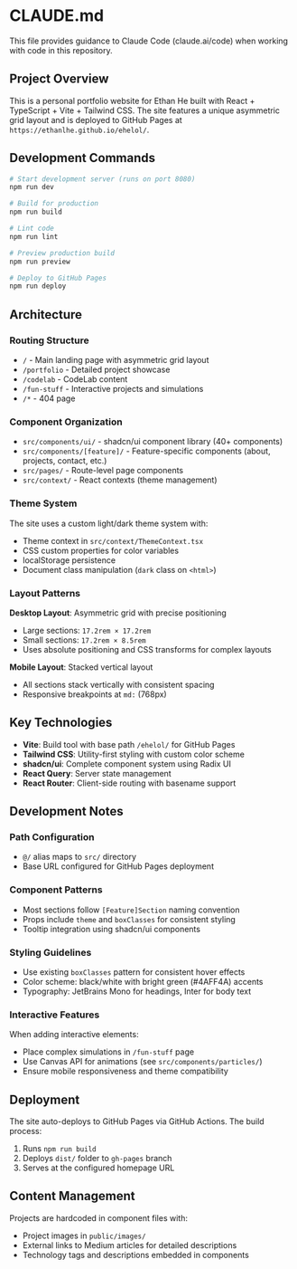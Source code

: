 # CLAUDE.md

This file provides guidance to Claude Code (claude.ai/code) when working with code in this repository.

## Project Overview

This is a personal portfolio website for Ethan He built with React + TypeScript + Vite + Tailwind CSS. The site features a unique asymmetric grid layout and is deployed to GitHub Pages at `https://ethanlhe.github.io/ehelol/`.

## Development Commands

```bash
# Start development server (runs on port 8080)
npm run dev

# Build for production
npm run build

# Lint code
npm run lint

# Preview production build
npm run preview

# Deploy to GitHub Pages
npm run deploy
```

## Architecture

### Routing Structure
- `/` - Main landing page with asymmetric grid layout
- `/portfolio` - Detailed project showcase  
- `/codelab` - CodeLab content
- `/fun-stuff` - Interactive projects and simulations
- `/*` - 404 page

### Component Organization
- `src/components/ui/` - shadcn/ui component library (40+ components)
- `src/components/[feature]/` - Feature-specific components (about, projects, contact, etc.)
- `src/pages/` - Route-level page components
- `src/context/` - React contexts (theme management)

### Theme System
The site uses a custom light/dark theme system with:
- Theme context in `src/context/ThemeContext.tsx`
- CSS custom properties for color variables
- localStorage persistence
- Document class manipulation (`dark` class on `<html>`)

### Layout Patterns

**Desktop Layout**: Asymmetric grid with precise positioning
- Large sections: `17.2rem × 17.2rem` 
- Small sections: `17.2rem × 8.5rem`
- Uses absolute positioning and CSS transforms for complex layouts

**Mobile Layout**: Stacked vertical layout
- All sections stack vertically with consistent spacing
- Responsive breakpoints at `md:` (768px)

## Key Technologies

- **Vite**: Build tool with base path `/ehelol/` for GitHub Pages
- **Tailwind CSS**: Utility-first styling with custom color scheme
- **shadcn/ui**: Complete component system using Radix UI
- **React Query**: Server state management
- **React Router**: Client-side routing with basename support

## Development Notes

### Path Configuration
- `@/` alias maps to `src/` directory
- Base URL configured for GitHub Pages deployment

### Component Patterns
- Most sections follow `[Feature]Section` naming convention
- Props include `theme` and `boxClasses` for consistent styling
- Tooltip integration using shadcn/ui components

### Styling Guidelines
- Use existing `boxClasses` pattern for consistent hover effects
- Color scheme: black/white with bright green (#4AFF4A) accents
- Typography: JetBrains Mono for headings, Inter for body text

### Interactive Features
When adding interactive elements:
- Place complex simulations in `/fun-stuff` page
- Use Canvas API for animations (see `src/components/particles/`)
- Ensure mobile responsiveness and theme compatibility

## Deployment

The site auto-deploys to GitHub Pages via GitHub Actions. The build process:
1. Runs `npm run build` 
2. Deploys `dist/` folder to `gh-pages` branch
3. Serves at the configured homepage URL

## Content Management

Projects are hardcoded in component files with:
- Project images in `public/images/`
- External links to Medium articles for detailed descriptions
- Technology tags and descriptions embedded in components